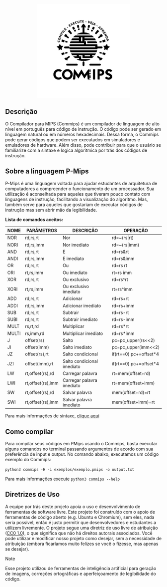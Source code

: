 <div align="center">
    <img width="300" height="300" src="assets/img/logo_white_background.png"/>
</div>

## Descrição

O Compilador para MIPS (Commips) é um compilador de linguagem de alto nível em português para código de instrução. O código pode ser gerado em linguagem natural ou em números hexadecimais. Dessa forma, o Commips pode gerar códigos que podem ser executados em simuladores e emuladores de hardware. Além disso, pode contribuir para que o usuário se familiarize com a sintaxe e logica algorítmica por trás dos códigos de instrução.

## Sobre a linguagem P-Mips

P-Mips é uma linguagem voltada para ajudar estudantes de arquitetura de computadores a compreender o funcionamento de um processador. Sua utilização é aconselhada para aqueles que tiveram pouco contato com linguagens de instrução, facilitando a visualização do algoritmo. Mas, também serve para aqueles que gostariam de executar códigos de instrução mas sem abrir mão da legibilidade.

**Lista de comandos aceitos:**

| NOME  | PARÂMETROS        | DESCRIÇÃO                  | OPERAÇÃO               |
| ----- | ----------------- | -------------------------- | ---------------------- |
| NOR   | rd,rs,rt          | Nor                        | rd=~(rs\|rt)           |
| NORI  | rd,rs,imm         | Nor imediato               | rd=~(rs\|imm)          |
| AND   | rd,rs,rt          | E                          | rd=rs&rt               |
| ANDI  | rd,rs,imm         | E imediato                 | rd=rs&imm              |
| OR    | rd,rs,rt          | Ou                         | rd=rs rt               |
| ORI   | rt,rs,imm         | Ou imediato                | rt=rs imm              |
| XOR   | rd,rs,rt          | Ou exclusivo               | rd=rs^rt               |
| XORI  | rt,rs,imm         | Ou exclusivo imediato      | rt=rs^imm              |
| ADD   | rd,rs,rt          | Adicionar                  | rd=rs+rt               |
| ADDI  | rd,rs,imm         | Adicionar imediato         | rd=rs+imm              |
| SUB   | rd,rs,rt          | Subtrair                   | rd=rs-rt               |
| SUBI  | rd,rs,rt          | Subtrair imediato          | rd=rs-imm              |
| MULT  | rs,rt,rd          | Multiplicar                | rd=rs*rt               |
| MULTI | rs,imm,rd         | Multiplicar imediato       | rd=rs*imm              |
| J     | offset(rs)        | Salto                      | pc=pc_upper(rs<<2)     |
| JI    | offset(imm)       | Salto imediato             | pc=pc_upper(imm<<2)    |
| JZ    | offset(rs),rt     | Salto condicional          | if(rt==0) pc+=offset*4 |
| JZI   | offset(imm),rt    | Salto condicional imediato | if(rt==0) pc+=offset*4 |
| LW    | rt,offset(rs),rd  | Carregar palavra           | rt=mem(offset+rd)      |
| LWI   | rt,offset(rs),imm | Carregar palavra imediato  | rt=mem(offset+imm)     |
| SW    | rt,offset(rs),rd  | Salvar palavra             | mem(offset+rd)=rt      |
| SWI   | rt,offset(rs),imm | Salvar palavra imediato    | mem(offset+imm)=rt     |

Para mais informações de sintaxe, [clique aqui](assets/docs/P-Mips.md)

## Como compilar 

Para compilar seus códigos em PMips usando o Commips, basta executar alguns comandos no terminal passando argumentos de acordo com sua preferência de input e output. No comando abaixo, executamos um código exemplo do Commips:

`python3 commips -H -i exemplos/exemplo.pmips -o output.txt`

Para mais informações execute `python3 commips --help`

## Diretrizes de Uso
A equipe por trás deste projeto apoia o uso e desenvolvimento de ferramentas de software livre. Este projeto foi construído com o apoio de ferramentas de código aberto (e.g. Ubuntu e Chromium), sem eles, nada seria possivel, então é justo permitir que desenvolvedores e estudantes a utilizem livremente. O projeto segue uma diretriz de uso livre de atribuição ([CC0 1.0](https://creativecommons.org/publicdomain/zero/1.0/)), o que significa que não há direitos autorais associados. Você pode utilizar e modificar nosso projeto como desejar, sem a necessidade de atribuição (embora ficaríamos muito felizes se você o fizesse, mas apenas se desejar).

> [!NOTE]
> Esse projeto utilizou de ferramentas de inteligência artificial para geração de imagens, correções ortográficas e aperfeiçoamento de legibilidade do código.